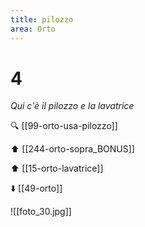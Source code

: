 ```yaml
---
title: pilozzo
area: Orto
---
```

# 4
_Qui c'è il pilozzo e la lavatrice_

🔍 [[99-orto-usa-pilozzo]]

⬆︎ [[244-orto-sopra_BONUS]]

⬆︎ [[15-orto-lavatrice]]

⬇️ [[49-orto]]

![[foto_30.jpg]]
